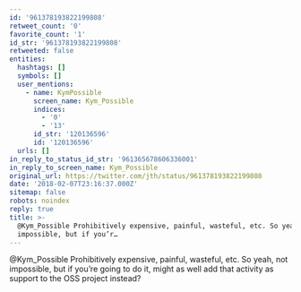 ```yaml
---
id: '961378193822199808'
retweet_count: '0'
favorite_count: '1'
id_str: '961378193822199808'
retweeted: false
entities:
  hashtags: []
  symbols: []
  user_mentions:
    - name: KymPossible
      screen_name: Kym_Possible
      indices:
        - '0'
        - '13'
      id_str: '120136596'
      id: '120136596'
  urls: []
in_reply_to_status_id_str: '961365678606336001'
in_reply_to_screen_name: Kym_Possible
original_url: https://twitter.com/jth/status/961378193822199808
date: '2018-02-07T23:16:37.000Z'
sitemap: false
robots: noindex
reply: true
title: >-
  @Kym_Possible Prohibitively expensive, painful, wasteful, etc. So yeah, not
  impossible, but if you’r…
---
```


@Kym_Possible Prohibitively expensive, painful, wasteful, etc. So yeah, not impossible, but if you’re going to do it, might as well add that activity as support to the OSS project instead?